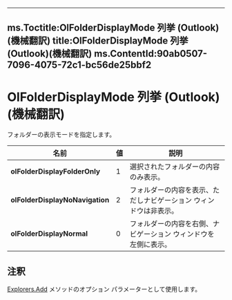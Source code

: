 

---
ms.Toctitle:OlFolderDisplayMode 列挙 (Outlook)(機械翻訳)
title:OlFolderDisplayMode 列挙 (Outlook)(機械翻訳)
ms.ContentId:90ab0507-7096-4075-72c1-bc56de25bbf2
---
# OlFolderDisplayMode 列挙 (Outlook)(機械翻訳)




フォルダーの表示モードを指定します。

|**名前**|**値**|**説明**|
|---|---|---|
|**olFolderDisplayFolderOnly**|1|選択されたフォルダーの内容のみ表示。|
|**olFolderDisplayNoNavigation**|2|フォルダーの内容を表示、ただしナビゲーション ウィンドウは非表示。|
|**olFolderDisplayNormal**|0|フォルダーの内容を右側、ナビゲーション ウィンドウを左側に表示。|



## 注釈
[Explorers.Add](c3db3c6f-6441-c23e-06f2-afb5b61e5662.md) メソッドのオプション パラメーターとして使用します。




